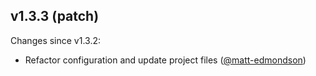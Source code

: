 ## v1.3.3 (patch)

Changes since v1.3.2:

- Refactor configuration and update project files ([@matt-edmondson](https://github.com/matt-edmondson))
